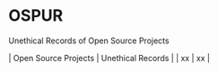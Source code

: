 # OSPUR
Unethical Records of Open Source Projects

| Open Source Projects | Unethical Records |
| xx | xx |
